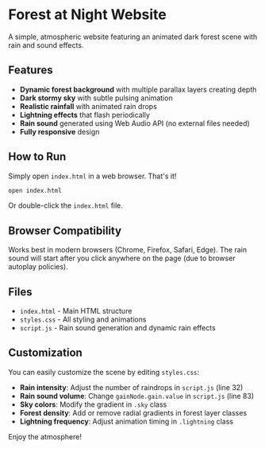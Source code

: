 # Forest at Night Website

A simple, atmospheric website featuring an animated dark forest scene with rain and sound effects.

## Features

- **Dynamic forest background** with multiple parallax layers creating depth
- **Dark stormy sky** with subtle pulsing animation
- **Realistic rainfall** with animated rain drops
- **Lightning effects** that flash periodically
- **Rain sound** generated using Web Audio API (no external files needed)
- **Fully responsive** design

## How to Run

Simply open `index.html` in a web browser. That's it!

```bash
open index.html
```

Or double-click the `index.html` file.

## Browser Compatibility

Works best in modern browsers (Chrome, Firefox, Safari, Edge). The rain sound will start after you click anywhere on the page (due to browser autoplay policies).

## Files

- `index.html` - Main HTML structure
- `styles.css` - All styling and animations
- `script.js` - Rain sound generation and dynamic rain effects

## Customization

You can easily customize the scene by editing `styles.css`:

- **Rain intensity**: Adjust the number of raindrops in `script.js` (line 32)
- **Rain sound volume**: Change `gainNode.gain.value` in `script.js` (line 83)
- **Sky colors**: Modify the gradient in `.sky` class
- **Forest density**: Add or remove radial gradients in forest layer classes
- **Lightning frequency**: Adjust animation timing in `.lightning` class

Enjoy the atmosphere!

